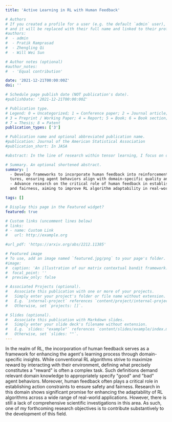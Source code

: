 ```yaml
---
title: 'Active Learning in RL with Human Feedback'

# Authors
# If you created a profile for a user (e.g. the default `admin` user), write the username (folder name) here
# and it will be replaced with their full name and linked to their profile.
#authors:
#  - admin
#  - Pratik Ramprasad
#  - Zhengling Qi
#  - Will Wei Sun

# Author notes (optional)
#author_notes:
#  - 'Equal contribution'

date: '2021-12-21T00:00:00Z'
doi: ''

# Schedule page publish date (NOT publication's date).
#publishDate: '2021-12-21T00:00:00Z'

# Publication type.
# Legend: 0 = Uncategorized; 1 = Conference paper; 2 = Journal article;
# 3 = Preprint / Working Paper; 4 = Report; 5 = Book; 6 = Book section;
# 7 = Thesis; 8 = Patent
publication_types: ['3']

# Publication name and optional abbreviated publication name.
#publication: Journal of the American Statistical Association
#publication_short: In JASA

#abstract: In the line of research within tensor learning, I focus on off-policy evaluation through the introduction of a tensor MDP framework. This framework is particularly capable of capturing the dynamics of sequential decision-making processes when the state-action features are represented as tensors. Using tensor features in their original form as inputs—for instance, in neuro-imaging—preserves critical spatial information that could be diminished or lost when the data is simplistically converted into vector covariates for application in traditional modeling approaches. When the $Q$ function can be approximated using a tensor parameter with a low-rank structure, we develop a method for \textbf{estimating this low-rank tensor within the evolution of sequential decision-making processes}. Theoretical guarantees are established for our proposed estimation algorithm, laying the foundation for the pioneering integration of tensor methodologies into the RL setting.

# Summary. An optional shortened abstract.
summary: |
  - Develop frameworks to incorporate human feedback into reinforcement learning to refine reward struc-
  tures, ensuring agent behaviors align with domain-specific quality and safety standards.
  - Advance research on the critical role of human feedback in establishing action constraints for safety
  and fairness, aiming to improve RL algorithm adaptability in real-world applications.

tags: []

# Display this page in the Featured widget?
featured: true

# Custom links (uncomment lines below)
# links:
# - name: Custom Link
#   url: http://example.org

#url_pdf: 'https://arxiv.org/abs/2212.11385'

# Featured image
# To use, add an image named `featured.jpg/png` to your page's folder.
#image:
#  caption: 'An illustration of our matrix contextual bandit framework.'
#  focal_point: ''
#  preview_only: false

# Associated Projects (optional).
#   Associate this publication with one or more of your projects.
#   Simply enter your project's folder or file name without extension.
#   E.g. `internal-project` references `content/project/internal-project/index.md`.
#   Otherwise, set `projects: []`.

# Slides (optional).
#   Associate this publication with Markdown slides.
#   Simply enter your slide deck's filename without extension.
#   E.g. `slides: "example"` references `content/slides/example/index.md`.
#   Otherwise, set `slides: ""`.
---
```


In the realm of RL, the incorporation of human feedback serves as a framework for enhancing the agent's learning process through domain-specific insights. While conventional RL algorithms strive to maximize reward by interacting with their environment, defining what precisely constitutes a "reward" is often a complex task. Such definitions demand relevant domain knowledge to appropriately specify "good" and "bad" agent behaviors. Moreover, human feedback often plays a critical role in establishing action constraints to ensure safety and fairness. Research in this domain shows significant promise for enhancing the adaptability of RL algorithms across a wide range of real-world applications. However, there is still a lack of comprehensive scientific investigations in this area. As such, one of my forthcoming research objectives is to contribute substantively to the development of this field. 
